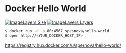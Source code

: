 # Docker Hello World
[![ImageLayers Size](https://img.shields.io/imagelayers/image-size/spesnova/hello-world/latest.svg)](https://hub.docker.com/r/spesnova/hello-world/)
[![ImageLayers Layers](https://img.shields.io/imagelayers/layers/spesnova/hello-world/latest.svg)](https://hub.docker.com/r/spesnova/hello-world/)

```bash
$ docker run -d -p 80:4567 spesnova/hello-world
$ open http://<YOUR_DOCKER_HOST_IP>
```

https://registry.hub.docker.com/u/spesnova/hello-world/
